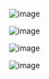![image](https://github.com/user-attachments/assets/e991b3d8-91bb-47d3-92b2-52b1511d1723)

![image](https://github.com/user-attachments/assets/cc169b14-1d5a-4dc7-a403-01c2829d564b)

![image](https://github.com/user-attachments/assets/536fc26c-f7c2-4cfd-a06c-48702cc8222b)

![image](https://github.com/Ishanoic/PBI-1-Sales/assets/144539284/d8ded203-d979-498d-8af9-d043004cf974)

